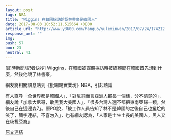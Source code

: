 ```yaml
---
layout: post
tags: NBA
title: "Wiggins 在韓國採訪誤認林書豪是韓國人"
date: 2017-08-03 10:52:11.515664 +0800
article_url: "http://www.y3600.com/hanguo/yulexinwen/2017/07/24/174212.html;https://bbs.hupu.com/19798793.html"
response_url: ""
img: 
push: 57
boo: 23
neutral: 41
---
```


[即時新聞/記者快抄] Wiggins，在韓國被媒體採訪時被媒體問在韓國首先想到什麼，然後他說了林書豪。

網友將相關訊息貼到《批踢踢實業坊》NBA，引起熱議

有人直呼「全世界都是韓國人」、「對尼哥而言亞洲人都長一個樣，分不清楚的」，網友說「加拿大尼哥，敢黑我大美國人」，「很多台灣人還不都把東南亞歸一類，然後自己在這邊森7」。原PO說，「被工作人員告知了林不是韓國的之後自己也尷尬的笑了，簡字連結，不喜勿入」，也有網友認為，「人家是土生土長的美國人，黑人又在歧視亞裔」

<a href = "https://www.ptt.cc/bbs/NBA/M.1500899823.A.503.html">原文連結</a>


